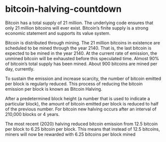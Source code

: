 # bitcoin-halving-countdown

Bitcoin has a total supply of 21 million. The underlying code ensures that only 21 million bitcoins will ever exist. Bitcoin’s finite supply is a strong economic statement and supports its value system.

Bitcoin is distributed through mining. The 21 million bitcoins in existence are scheduled to be mined through the year 2140. That is, the last bitcoin is expected to be mined in the year 2140. At the current rate of emission, the unmined bitcoin will be exhausted before this speculated time. Almost 90% of bitcoin’s total supply has been mined. About 900 bitcoins are mined per day, currently.

To sustain the emission and increase scarcity, the number of bitcoin emitted per block is regularly reduced. This process of reducing the bitcoin emission per block is known as Bitcoin Halving.

After a predetermined block height (a number that is used to indicate a particular block), the amount of bitcoin emitted per block is reduced to half of the previous number. For bitcoin new halving occurs after an interval of 210,000 blocks or 4 years.

The most recent (2020) halving reduced bitcoin emission from 12.5 bitcoin per block to 6.25 bitcoin per block. This means that instead of 12.5 bitcoins, miners will now be rewarded with 6.25 bitcoins per block mined
